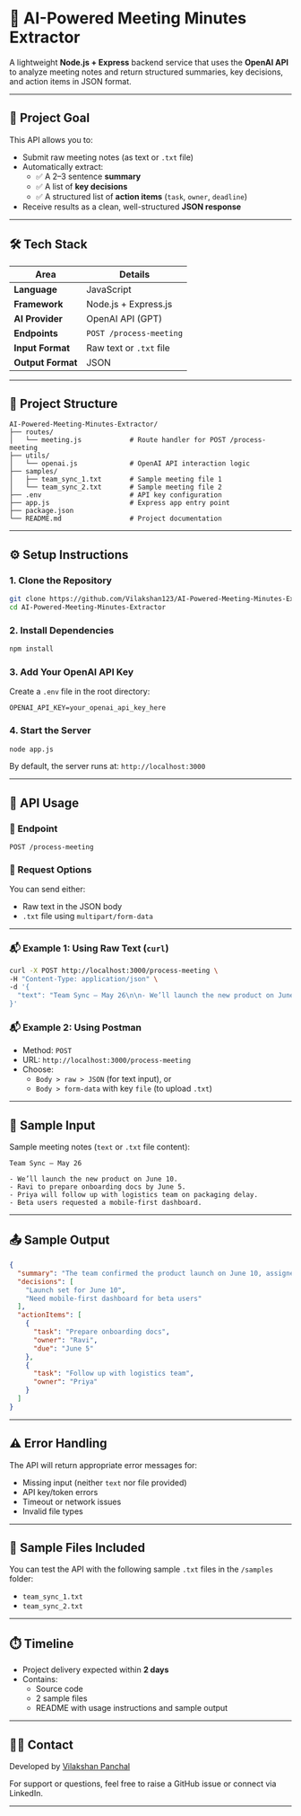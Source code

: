 # 🧠 AI-Powered Meeting Minutes Extractor

A lightweight **Node.js + Express** backend service that uses the **OpenAI API** to analyze meeting notes and return structured summaries, key decisions, and action items in JSON format.

---

## 🎯 Project Goal

This API allows you to:

- Submit raw meeting notes (as text or `.txt` file)
- Automatically extract:
  - ✅ A 2–3 sentence **summary**
  - ✅ A list of **key decisions**
  - ✅ A structured list of **action items** (`task`, `owner`, `deadline`)
- Receive results as a clean, well-structured **JSON response**

---

## 🛠️ Tech Stack

| Area           | Details             |
|----------------|---------------------|
| **Language**   | JavaScript          |
| **Framework**  | Node.js + Express.js|
| **AI Provider**| OpenAI API (GPT)    |
| **Endpoints**  | `POST /process-meeting` |
| **Input Format**| Raw text or `.txt` file |
| **Output Format**| JSON               |

---

## 📁 Project Structure

```
AI-Powered-Meeting-Minutes-Extractor/
├── routes/
│   └── meeting.js            # Route handler for POST /process-meeting
├── utils/
│   └── openai.js             # OpenAI API interaction logic
├── samples/
│   ├── team_sync_1.txt       # Sample meeting file 1
│   └── team_sync_2.txt       # Sample meeting file 2
├── .env                      # API key configuration
├── app.js                    # Express app entry point
├── package.json
└── README.md                 # Project documentation
```

---

## ⚙️ Setup Instructions

### 1. Clone the Repository

```bash
git clone https://github.com/Vilakshan123/AI-Powered-Meeting-Minutes-Extractor.git
cd AI-Powered-Meeting-Minutes-Extractor
```

### 2. Install Dependencies

```bash
npm install
```

### 3. Add Your OpenAI API Key

Create a `.env` file in the root directory:

```
OPENAI_API_KEY=your_openai_api_key_here
```

### 4. Start the Server

```bash
node app.js
```

By default, the server runs at: `http://localhost:3000`

---

## 🧪 API Usage

### 🔹 Endpoint

```
POST /process-meeting
```

### 🔹 Request Options

You can send either:
- Raw text in the JSON body
- `.txt` file using `multipart/form-data`

---

### 📬 Example 1: Using Raw Text (`curl`)

```bash
curl -X POST http://localhost:3000/process-meeting \
-H "Content-Type: application/json" \
-d '{
  "text": "Team Sync – May 26\n\n- We’ll launch the new product on June 10.\n- Ravi to prepare onboarding docs by June 5.\n- Priya will follow up with logistics team on packaging delay.\n- Beta users requested a mobile-first dashboard."
}'
```

### 📬 Example 2: Using Postman

- Method: `POST`
- URL: `http://localhost:3000/process-meeting`
- Choose:
  - `Body > raw > JSON` (for text input), or
  - `Body > form-data` with key `file` (to upload `.txt`)

---

## 🧾 Sample Input

Sample meeting notes (`text` or `.txt` file content):

```
Team Sync – May 26

- We’ll launch the new product on June 10.
- Ravi to prepare onboarding docs by June 5.
- Priya will follow up with logistics team on packaging delay.
- Beta users requested a mobile-first dashboard.
```

---

## 📤 Sample Output

```json
{
  "summary": "The team confirmed the product launch on June 10, assigned onboarding preparation and logistics follow-up, and discussed user feedback on mobile design.",
  "decisions": [
    "Launch set for June 10",
    "Need mobile-first dashboard for beta users"
  ],
  "actionItems": [
    {
      "task": "Prepare onboarding docs",
      "owner": "Ravi",
      "due": "June 5"
    },
    {
      "task": "Follow up with logistics team",
      "owner": "Priya"
    }
  ]
}
```

---

## ⚠️ Error Handling

The API will return appropriate error messages for:

- Missing input (neither `text` nor file provided)
- API key/token errors
- Timeout or network issues
- Invalid file types

---

## 🧷 Sample Files Included

You can test the API with the following sample `.txt` files in the `/samples` folder:

- `team_sync_1.txt`
- `team_sync_2.txt`

---

## ⏱️ Timeline

- Project delivery expected within **2 days**
- Contains:
  - Source code
  - 2 sample files
  - README with usage instructions and sample output

---

## 🙋‍♂️ Contact

Developed by [Vilakshan Panchal](https://www.linkedin.com/in/vilakshanpanchal)

For support or questions, feel free to raise a GitHub issue or connect via LinkedIn.

---
